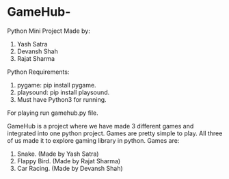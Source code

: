 # GameHub-
Python Mini Project
Made by:
1. Yash Satra
2. Devansh Shah
3. Rajat Sharma

Python Requirements:
1. pygame: pip install pygame.
2. playsound: pip install playsound.
3. Must have Python3 for running.

For playing run gamehub.py file.

GameHub is a project where we have made 3 different games and integrated into one python project.
Games are pretty simple to play. All three of us made it to explore gaming library in python.
Games are:
1. Snake. (Made by Yash Satra)
2. Flappy Bird. (Made by Rajat Sharma)
3. Car Racing. (Made by Devansh Shah)
